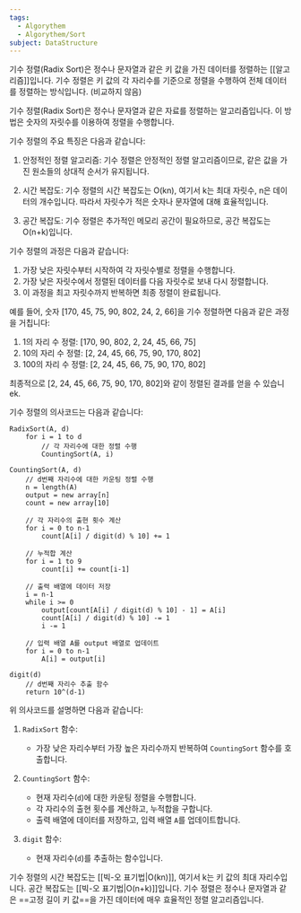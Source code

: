 ```yaml
---
tags:
  - Algorythem
  - Algorythem/Sort
subject: DataStructure
---
```

기수 정렬(Radix Sort)은 정수나 문자열과 같은 키 값을 가진 데이터를 정렬하는 [[알고리즘]]입니다. 기수 정렬은 키 값의 각 자리수를 기준으로 정렬을 수행하여 전체 데이터를 정렬하는 방식입니다. (비교하지 않음)

기수 정렬(Radix Sort)은 정수나 문자열과 같은 자료를 정렬하는 알고리즘입니다. 이 방법은 숫자의 자릿수를 이용하여 정렬을 수행합니다.

기수 정렬의 주요 특징은 다음과 같습니다:

1. 안정적인 정렬 알고리즘: 기수 정렬은 안정적인 정렬 알고리즘이므로, 같은 값을 가진 원소들의 상대적 순서가 유지됩니다.

2. 시간 복잡도: 기수 정렬의 시간 복잡도는 O(kn), 여기서 k는 최대 자릿수, n은 데이터의 개수입니다. 따라서 자릿수가 적은 숫자나 문자열에 대해 효율적입니다.

3. 공간 복잡도: 기수 정렬은 추가적인 메모리 공간이 필요하므로, 공간 복잡도는 O(n+k)입니다.

기수 정렬의 과정은 다음과 같습니다:

1. 가장 낮은 자릿수부터 시작하여 각 자릿수별로 정렬을 수행합니다.
2. 가장 낮은 자릿수에서 정렬된 데이터를 다음 자릿수로 보내 다시 정렬합니다.
3. 이 과정을 최고 자릿수까지 반복하면 최종 정렬이 완료됩니다.

예를 들어, 숫자 [170, 45, 75, 90, 802, 24, 2, 66]을 기수 정렬하면 다음과 같은 과정을 거칩니다:

1. 1의 자리 수 정렬: [170, 90, 802, 2, 24, 45, 66, 75]
2. 10의 자리 수 정렬: [2, 24, 45, 66, 75, 90, 170, 802]
3. 100의 자리 수 정렬: [2, 24, 45, 66, 75, 90, 170, 802]

최종적으로 [2, 24, 45, 66, 75, 90, 170, 802]와 같이 정렬된 결과를 얻을 수 있습니ek.

기수 정렬의 의사코드는 다음과 같습니다:

```
RadixSort(A, d)
    for i = 1 to d
        // 각 자리수에 대한 정렬 수행
        CountingSort(A, i)

CountingSort(A, d)
    // d번째 자리수에 대한 카운팅 정렬 수행
    n = length(A)
    output = new array[n]
    count = new array[10]

    // 각 자리수의 출현 횟수 계산
    for i = 0 to n-1
        count[A[i] / digit(d) % 10] += 1

    // 누적합 계산
    for i = 1 to 9
        count[i] += count[i-1]

    // 출력 배열에 데이터 저장
    i = n-1
    while i >= 0
        output[count[A[i] / digit(d) % 10] - 1] = A[i]
        count[A[i] / digit(d) % 10] -= 1
        i -= 1

    // 입력 배열 A를 output 배열로 업데이트
    for i = 0 to n-1
        A[i] = output[i]

digit(d)
    // d번째 자리수 추출 함수
    return 10^(d-1)
```

위 의사코드를 설명하면 다음과 같습니다:

1. `RadixSort` 함수:
   - 가장 낮은 자리수부터 가장 높은 자리수까지 반복하여 `CountingSort` 함수를 호출합니다.

2. `CountingSort` 함수:
   - 현재 자리수(`d`)에 대한 카운팅 정렬을 수행합니다.
   - 각 자리수의 출현 횟수를 계산하고, 누적합을 구합니다.
   - 출력 배열에 데이터를 저장하고, 입력 배열 `A`를 업데이트합니다.

3. `digit` 함수:
   - 현재 자리수(`d`)를 추출하는 함수입니다.

기수 정렬의 시간 복잡도는 [[빅-오 표기법|O(kn)]], 여기서 k는 키 값의 최대 자리수입니다. 공간 복잡도는 [[빅-오 표기법|O(n+k)]]입니다. 기수 정렬은 정수나 문자열과 같은 ==고정 길이 키 값==을 가진 데이터에 매우 효율적인 정렬 알고리즘입니다. 
